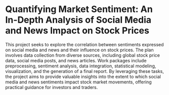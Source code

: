 # Quantifying Market Sentiment: An In-Depth Analysis of Social Media and News Impact on Stock Prices

This project seeks to explore the correlation between sentiments expressed on social media and news and their influence on stock prices. The plan involves data collection from diverse sources, including global stock price data, social media posts, and news articles. Work packages include preprocessing, sentiment analysis, data integration, statistical modeling, visualization, and the generation of a final report. By leveraging these tasks, the project aims to provide valuable insights into the extent to which social media and news sentiments impact stock market movements, offering practical guidance for investors and traders.
